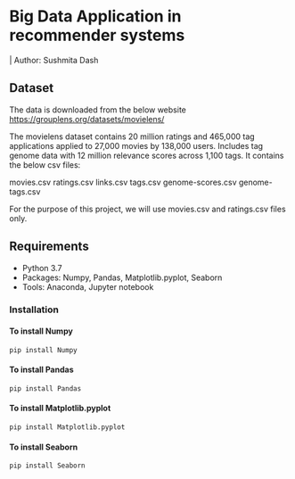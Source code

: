 # Big Data Application in recommender systems

| Author: Sushmita Dash

## Dataset

The data is downloaded from the below website
https://grouplens.org/datasets/movielens/

The movielens dataset contains 20 million ratings and 465,000 tag applications applied to 27,000 movies by 138,000 users. Includes tag genome data with 12 million relevance scores across 1,100 tags. It contains the below csv files:

movies.csv
ratings.csv
links.csv
tags.csv
genome-scores.csv
genome-tags.csv

For the purpose of this project, we will use movies.csv and ratings.csv files only.


## Requirements

* Python 3.7
* Packages: Numpy, Pandas, Matplotlib.pyplot, Seaborn
* Tools: Anaconda, Jupyter notebook

### Installation


#### To install Numpy
```
pip install Numpy
```
#### To install Pandas
```
pip install Pandas
```
#### To install Matplotlib.pyplot
```
pip install Matplotlib.pyplot
```
#### To install Seaborn
```
pip install Seaborn
```
